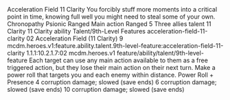 <ability>
  <name>Acceleration Field</name>
  <cost>11 Clarity</cost>
  <flavor>You forcibly stuff more moments into a critical point in time, knowing full well you might need to steal some of your own.</flavor>
  <keywords>
    <keyword>Chronopathy</keyword>
    <keyword>Psionic</keyword>
    <keyword>Ranged</keyword>
  </keywords>
  <type>Main action</type>
  <distance>Ranged 5</distance>
  <target>Three allies</target>
  <metadata>
    <class>talent</class>
    <cost>11 Clarity</cost>
    <cost_amount>11</cost_amount>
    <cost_resource>Clarity</cost_resource>
    <feature_type>ability</feature_type>
    <file_dpath>Talent/9th-Level Features</file_dpath>
    <item_id>acceleration-field-11-clarity</item_id>
    <item_index>02</item_index>
    <item_name>Acceleration Field (11 Clarity)</item_name>
    <level>9</level>
    <scc>mcdm.heroes.v1:feature.ability.talent.9th-level-feature:acceleration-field-11-clarity</scc>
    <scdc>1.1.1:10.2.1.7:02</scdc>
    <source>mcdm.heroes.v1</source>
    <type>feature/ability/talent/9th-level-feature</type>
  </metadata>
  <effects>
    <effect type="mundane">Each target can use any main action available to them as a free triggered action, but they lose their main action on their next turn.</effect>
    <effect type="mundane" name="Strained">Make a power roll that targets you and each enemy within distance.</effect>
    <effect type="roll">
      <roll>Power Roll + Presence</roll>
      <t1>4 corruption damage; slowed (save ends)</t1>
      <t2>6 corruption damage; slowed (save ends)</t2>
      <t3>10 corruption damage; slowed (save ends)</t3>
    </effect>
  </effects>
</ability>

